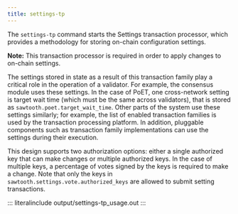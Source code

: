 ```yaml
---
title: settings-tp
---
```


The `settings-tp` command starts the Settings transaction processor,
which provides a methodology for storing on-chain configuration
settings.

**Note:** This transaction processor is required in order to apply
changes to on-chain settings.

The settings stored in state as a result of this transaction family play
a critical role in the operation of a validator. For example, the
consensus module uses these settings. In the case of PoET, one
cross-network setting is target wait time (which must be the same across
validators), that is stored as `sawtooth.poet.target_wait_time`. Other
parts of the system use these settings similarly; for example, the list
of enabled transaction families is used by the transaction processing
platform. In addition, pluggable components such as transaction family
implementations can use the settings during their execution.

This design supports two authorization options: either a single
authorized key that can make changes or multiple authorized keys. In the
case of multiple keys, a percentage of votes signed by the keys is
required to make a change. Note that only the keys in
`sawtooth.settings.vote.authorized_keys` are allowed to submit setting
transactions.

::: literalinclude
output/settings-tp_usage.out
:::
